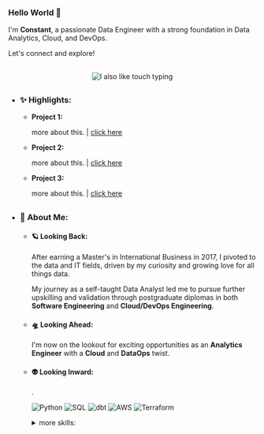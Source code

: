 ### Hello World 🖖

I'm **Constant**, a passionate Data Engineer with a strong foundation in Data Analytics, Cloud, and DevOps.

Let's connect and explore!

##

<p align="center">
  <img src="https://media2.giphy.com/media/v1.Y2lkPTc5MGI3NjExeHBzdm13YXF6Z3dpeDF3czFhcTBrZGVnMzN6YXBjeXF1am0wanZ1YiZlcD12MV9pbnRlcm5hbF9naWZfYnlfaWQmY3Q9Zw/3osxYlSDn290VbV076/giphy.gif" alt="I also like touch typing">
</p>

##

- ### ✨ Highlights:
  
  - **Project 1:**

    more about this. | [click here]()

  - **Project 2:**

    more about this. | [click here]()

  - **Project 3:**

    more about this. | [click here]()

##

- ### 🌟 About Me:

  - #### 🪐 Looking Back:
    After earning a Master's in International Business in 2017, I pivoted to the data and IT fields, driven by my curiosity and growing love for all things data.
    
    My journey as a self-taught Data Analyst led me to pursue further upskilling and validation through postgraduate diplomas in both **Software Engineering** and **Cloud/DevOps Engineering**.
    
  - #### 🛸 Looking Ahead:
    I'm now on the lookout for exciting opportunities as an **Analytics Engineer** with a **Cloud** and **DataOps** twist.
  
  - #### 👽 Looking Inward:

    .

    ![Python](https://img.shields.io/badge/python-3670A0?style=flat&logo=python&logoColor=ffdd54)
    ![SQL](https://img.shields.io/badge/SQL-%23316192.svg?style=flat)
    ![dbt](https://img.shields.io/badge/dbt-FF694B?style=flat&logo=dbt&logoColor=white)
    ![AWS](https://img.shields.io/badge/AWS-232F3E?style=flat&logo=amazonwebservices&logoColor=white)
    ![Terraform](https://img.shields.io/badge/terraform-%235835CC.svg?style=flat&logo=terraform&logoColor=white)
    
    <details>
      <summary>more skills:</summary>
      <h5>Data Analytics</h5>
      <p>
        <img src="https://img.shields.io/badge/SQL-%23316192.svg?style=flat" alt="SQL" />
        <img src="https://img.shields.io/badge/dbt-FF694B?style=flat&logo=dbt&logoColor=white" alt="dbt" /> 
        <img src="https://img.shields.io/badge/Power_BI-F2C811?style=flat" alt="Power BI" /> 
        <img src="https://img.shields.io/badge/Tableau-%23316192?style=flat" alt="Tableau" />
        <img src="https://img.shields.io/badge/Metabase-%234285F4?style=flat" alt="Metabase" /> 
        <img src="https://img.shields.io/badge/pandas-%23150458.svg?style=flat&logo=pandas&logoColor=white" alt="Pandas" /> 
        <img src="https://img.shields.io/badge/Anaconda-%2344A833.svg?style=flat&logo=anaconda&logoColor=white" alt="Anaconda" /> 
      </p>
      <h5>Data Engineering</h5>
      <p>
        <img src="https://img.shields.io/badge/postgres-%23316192.svg?style=flat&logo=postgresql&logoColor=white" alt="Postgres" />
        <img src="https://img.shields.io/badge/Microsoft%20SQL%20Server-CC2927?style=flat&logo=microsoft%20sql%20server&logoColor=white" alt="MicrosoftSQLServer" />
        <img src="https://img.shields.io/badge/MongoDB-%234ea94b.svg?style=flat&logo=mongodb&logoColor=white" alt="MySQL" />
        <img src="https://img.shields.io/badge/mysql-4479A1.svg?style=flat&logo=mysql&logoColor=white" alt="MongoDB" />
        <img src="https://img.shields.io/badge/Apache%20Airflow-017CEE?style=flat&logo=Apache%20Airflow&logoColor=white" alt="Airflow" /> 
        <img src="https://img.shields.io/badge/Apache%20Kafka-000?style=flat&logo=apachekafka" alt="Kafka" />
      </p>
      <p>
        <img src="https://img.shields.io/badge/python-3670A0?style=flat&logo=python&logoColor=ffdd54" alt="Python" />
        <img src="https://img.shields.io/badge/django-%23092E20.svg?style=flat&logo=django&logoColor=white" alt="Django" />
        <img src="https://img.shields.io/badge/flask-%23000.svg?style=flat&logo=flask&logoColor=white" alt="Flask" />
        <img src="https://img.shields.io/badge/FastAPI-005571?style=flat&logo=fastapi" alt="FastAPI" /> 
        <img src="https://img.shields.io/badge/React-20232A?style=flat&logo=react&logoColor=61DAFB" alt="React" /> 
      </p>
      <h5>Cloud</h5>
      <p>
        <img src="https://img.shields.io/badge/AWS-232F3E?style=flat&logo=amazonwebservices&logoColor=white" alt="AWS" /> 
        <img src="https://img.shields.io/badge/GoogleCloud-%234285F4.svg?style=flat&logo=google-cloud&logoColor=white" alt="GCP" /> 
        <img src="https://img.shields.io/badge/Oracle-F80000?style=flat&logo=oracle&logoColor=white" alt="Oracle" /> 
        <img src="https://img.shields.io/badge/Linode-00A95C?style=flat&logo=linode&logoColor=white" alt="Linode" />
      </p>
      <h5>DevOps</h5>
      <p>
        <img src="https://img.shields.io/badge/Linux-FCC624?style=flat&logo=linux&logoColor=black" alt="Linux" /> 
        <img src="https://img.shields.io/badge/nginx-%23009639.svg?style=flat&logo=nginx&logoColor=white" alt="Nginx" /> 
        <img src="https://img.shields.io/badge/docker-%230db7ed.svg?style=flat&logo=docker&logoColor=white" alt="Docker" /> 
        <img src="https://img.shields.io/badge/Cloudflare-F38020?style=flat&logo=Cloudflare&logoColor=white" alt="Cloudflare" />
        <img src="https://img.shields.io/badge/Postman-FF6C37?style=flat&logo=postman&logoColor=white" alt="Postman" />
      </p>
      <p>
        <img src="https://img.shields.io/badge/ansible-%231A1918.svg?style=flat&logo=ansible&logoColor=white" alt="Ansible" /> 
        <img src="https://img.shields.io/badge/terraform-%235835CC.svg?style=flat&logo=terraform&logoColor=white" alt="Terraform" />
        <img src="https://img.shields.io/badge/Prometheus-E6522C?style=flat&logo=Prometheus&logoColor=white" alt="Prometheus" /> 
        <img src="https://img.shields.io/badge/grafana-%23F46800.svg?style=flat&logo=grafana&logoColor=white" alt="Grafana" /> 
      </p>
      <p>
        <img src="https://img.shields.io/badge/github%20actions-%232671E5.svg?style=flat&logo=githubactions&logoColor=white" alt="GitHub Actions" /> 
        <img src="https://img.shields.io/badge/gitlab%20CI-%23181717.svg?style=flat&logo=gitlab&logoColor=white" alt="Gitlab CI" />
      </p>
    </details>

<!--
**caidam/caidam** is a ✨ _special_ ✨ repository because its `README.md` (this file) appears on your GitHub profile.

Here are some ideas to get you started:

- 🔭 I’m currently working on ...
- 🌱 I’m currently learning ...
- 👯 I’m looking to collaborate on ...
- 🤔 I’m looking for help with ...
- 💬 Ask me about ...
- 📫 How to reach me: ...
- 😄 Pronouns: ...
- ⚡ Fun fact: ...
-->
